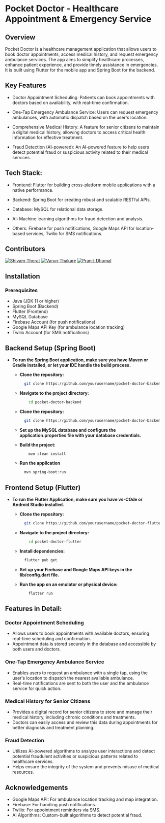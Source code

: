 # Pocket Doctor - Healthcare Appointment & Emergency Service

## Overview

Pocket Doctor is a healthcare management application that allows users to book doctor appointments, access medical history, and request emergency ambulance services. The app aims to simplify healthcare processes, enhance patient experience, and provide timely assistance in emergencies. It is built using Flutter for the mobile app and Spring Boot for the backend.

## Key Features
- Doctor Appointment Scheduling: Patients can book appointments with doctors based on availability, with real-time confirmation.

- One-Tap Emergency Ambulance Service: Users can request emergency ambulances, with automatic dispatch based on the user's location.

- Comprehensive Medical History: A feature for senior citizens to maintain a digital medical history, allowing doctors to access critical health information for effective treatment.

- Fraud Detection (AI-powered): An AI-powered feature to help users detect potential fraud or suspicious activity related to their medical services.

## Tech Stack:

- Frontend: Flutter for building cross-platform mobile applications with a native performance.

- Backend: Spring Boot for creating robust and scalable RESTful APIs.

- Database: MySQL for relational data storage.

- AI: Machine learning algorithms for fraud detection and analysis.

- Others: Firebase for push notifications, Google Maps API for location-based services, Twilio for SMS notifications.


## Contributors


[![Shivam-Thorat](https://images.weserv.nl/?url=avatars.githubusercontent.com/u/99466385?v=4&w=150&h=150&mask=circle)](https://github.com/shivammm21)
[![Varun-Thakare](https://images.weserv.nl/?url=avatars.githubusercontent.com/u/160563687?v=4&w=150&h=150&mask=circle)](https://github.com/varunthakare)
[![Pranit-Dhumal](https://images.weserv.nl/?url=avatars.githubusercontent.com/u/160817394?s=400&u=2518fd8e24f96bb568df44ba1c81ee6ed1ccd51f&v=4&w=150&h=150&mask=circle)](https://github.com/PranitDhumal08)

## Installation
### Prerequisites
- Java (JDK 11 or higher)
- Spring Boot (Backend)
- Flutter (Frontend)
- MySQL Database
- Firebase Account (for push notifications)
- Google Maps API Key (for ambulance location tracking)
- Twilio Account (for SMS notifications)

## Backend Setup (Spring Boot)


- **To run the Spring Boot application, make sure you have Maven or Gradle installed, or let your IDE handle the build process.**
    - **Clone the repository:**
        ```bash
          git clone https://github.com/yourusername/pocket-doctor-backend.git
    - **Navigate to the project directory:**

        ```bash
            cd pocket-doctor-backend
    - **Clone the repository:**
        ```bash
          git clone https://github.com/yourusername/pocket-doctor-backend.git
    - **Set up the MySQL database and configure the application.properties file with your database credentials.**
    - **Build the project:**
        ```bash
            mvn clean install
    - **Run the application**
        ```bash
          mvn spring-boot:run

## Frontend Setup (Flutter)  


- **To run the Flutter Application, make sure you have vs-COde or Android Studio installed.**
    - **Clone the repository:**
        ```bash
          git clone https://github.com/yourusername/pocket-doctor-flutter.git
    - **Navigate to the project directory:**

        ```bash
            cd pocket-doctor-flutter
    - **Install dependencies:**
        ```bash
          flutter pub get
    - **Set up your Firebase and Google Maps API keys in the lib/config.dart file.**
    - **Run the app on an emulator or physical device:**
        ```bash
            flutter run

##  Features in Detail:

### Doctor Appointment Scheduling

- Allows users to book appointments with available doctors, ensuring real-time scheduling and confirmation.
- Appointment data is stored securely in the database and accessible by both users and doctors.

### One-Tap Emergency Ambulance Service

- Enables users to request an ambulance with a single tap, using the user's location to dispatch the nearest available ambulance.
- Real-time notifications are sent to both the user and the ambulance service for quick action.

### Medical History for Senior Citizens

- Provides a digital record for senior citizens to store and manage their medical history, including chronic conditions and treatments.
- Doctors can easily access and review this data during appointments for better diagnosis and treatment planning.

### Fraud Detection

- Utilizes AI-powered algorithms to analyze user interactions and detect potential fraudulent activities or suspicious patterns related to healthcare services.
- Helps ensure the integrity of the system and prevents misuse of medical resources.

## Acknowledgements
- Google Maps API: For ambulance location tracking and map integration.
- Firebase: For handling push notifications.
- Twilio: For appointment reminders via SMS.
- AI Algorithms: Custom-built algorithms to detect potential fraud.

